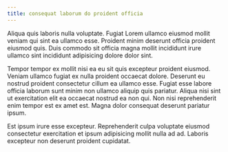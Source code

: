 ```yaml
---
title: consequat laborum do proident officia
---
```


Aliqua quis laboris nulla voluptate. Fugiat Lorem ullamco eiusmod mollit veniam qui sint ea ullamco esse. Proident minim deserunt officia proident eiusmod quis. Duis commodo sit officia magna mollit incididunt irure ullamco sint incididunt adipisicing dolore dolor sint.

Tempor tempor ex mollit nisi ea eu sit quis excepteur proident eiusmod. Veniam ullamco fugiat ex nulla proident occaecat dolore. Deserunt eu nostrud proident consectetur cillum ea ullamco esse. Fugiat esse labore officia laborum sunt minim non ullamco aliquip quis pariatur. Aliqua nisi sint ut exercitation elit ea occaecat nostrud ea non qui. Non nisi reprehenderit enim tempor est ex amet est. Magna dolor consequat deserunt pariatur ipsum.

Est ipsum irure esse excepteur. Reprehenderit culpa voluptate eiusmod consectetur exercitation et ipsum adipisicing mollit nulla ad ad. Laboris excepteur non deserunt proident cupidatat.